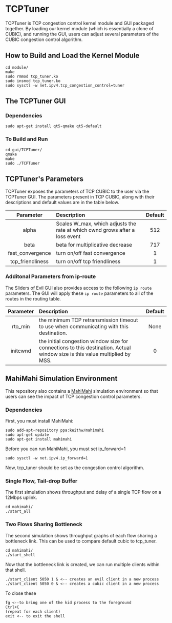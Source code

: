 # TCPTuner
TCPTuner is TCP congestion control kernel module and GUI packaged together. By loading our kernel module (which is essentially a clone of CUBIC), and running the GUI, users can adjust several parameters of the CUBIC congestion control algorithm.

## How to Build and Load the Kernel Module

```
cd module/
make
sudo rmmod tcp_tuner.ko
sudo insmod tcp_tuner.ko
sudo sysctl -w net.ipv4.tcp_congestion_control=tuner
```

## The TCPTuner GUI
### Dependencies

```
sudo apt-get install qt5-qmake qt5-default
```

### To Build and Run

```
cd gui/TCPTuner/
qmake
make
sudo ./TCPTuner
```

## TCPTuner's Parameters
TCPTuner exposes the parameters of TCP CUBIC to the user via the TCPTuner GUI. The parameters present in TCP CUBIC, along with their descriptions and default values are in the table below.

Parameter        | Description                                                                 | Default
:--------------: | :-------------------------------------------------------------------------- | :-----:
alpha            | Scales W_max, which adjusts the rate at which cwnd grows after a loss event | 512
beta             | beta for multiplicative decrease                                            | 717
fast_convergence | turn on/off fast convergence                                                | 1
tcp_friendliness | turn on/off tcp friendliness                                                | 1

### Additonal Parameters from ip-route
The Sliders of Evil GUI also provides access to the following `ip route` parameters. The GUI will apply these `ip route` parameters to all of the routes in the routing table.

Parameter | Description                                                                                                                 | Default
:-------: | :-------------------------------------------------------------------------------------------------------------------------- | :------:
rto_min   | the minimum TCP retransmission timeout to use when communicating with this destination.                                     | None
initcwnd  | the initial congestion window size for connections to this destination. Actual window size is this value multiplied by MSS. | 0

## MahiMahi Simulation Environment
This repository also contains a [MahiMahi](http://mahimahi.mit.edu/) simulation environment so that users can see the impact of TCP congestion control parameters.

### Dependencies
First, you must install MahiMahi:
```
sudo add-apt-repository ppa:keithw/mahimahi
sudo apt-get update
sudo apt-get install mahimahi
```

Before you can run MahiMahi, you must set ip_forward=1
```
sudo sysctl -w net.ipv4.ip_forward=1
```

Now, tcp_tuner should be set as the congestion control algorithm.

### Single Flow, Tail-drop Buffer
The first simulation shows throughput and delay of a single TCP flow on a 12Mbps uplink.

```
cd mahimahi/
./start_all
```

### Two Flows Sharing Bottleneck
The second simulation shows throughput graphs of each flow sharing a bottleneck link. This can be used to compare default cubic to tcp_tuner.

```
cd mahimahi/
./start_shell
```

Now that the bottleneck link is created, we can run multiple clients within that shell.

```
./start_client 5050 1 & <-- creates an evil client in a new process
./start_client 5050 0 & <-- creates a cubic client in a new process
```

To close these
```
fg <--to bring one of the kid process to the foreground
Ctrl+C
(repeat for each client)
exit <-- to exit the shell
```
